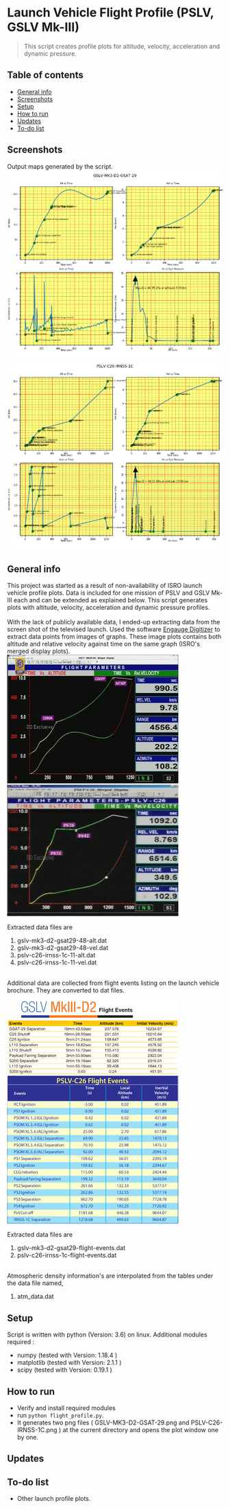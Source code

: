 # Launch Vehicle Flight Profile (PSLV, GSLV Mk-III)
> This script creates profile plots for altitude, velocity, acceleration and dynamic pressure.   

## Table of contents
* [General info](#general-info)
* [Screenshots](#screenshots)
* [Setup](#setup)
* [How to run ](#how)
* [Updates](#updates)
* [To-do list](#to-do)


## Screenshots
Output maps generated by the script.    
![results](./img/GSLV-MK3-D2-GSAT-29.png)   
![results](./img/PSLV-C26-IRNSS-1C.png) 

## General info
This project was started as a result of non-availability of ISRO launch vehicle profile plots. Data is included for one mission of PSLV and GSLV Mk-III each and can be extended as explained below.  This script generates plots with altitude, velocity, acceleration and dynamic pressure profiles.  
&nbsp;   
With the lack of publicly available data, I ended-up extracting data from the screen shot of the televised launch.  Used the software [Engauge Digitizer](https://markummitchell.github.io/engauge-digitizer/) 
to extract data points from images of graphs. These image plots contains both altitude and relative velocity against time on the same graph (ISRO's merged display plots).   
![results](./img/gslv-mk3-d2-gsat29-48.jpg)   
![results](./img/pslv-c26-irnss-1c-11.jpg)    

Extracted data files are   

1.  gslv-mk3-d2-gsat29-48-alt.dat  
2.  gslv-mk3-d2-gsat29-48-vel.dat  
3.  pslv-c26-irnss-1c-11-alt.dat  
4.  pslv-c26-irnss-1c-11-vel.dat   

&nbsp;   
Additional data are collected from flight events listing on  the launch vehicle brochure. They are converted to dat files.    

![results](./img/gslv-mk3-d2-flight-events.png)   
![results](./img/pslv-c26-flight-events.png)   

Extracted data files are    

1.  gslv-mk3-d2-gsat29-flight-events.dat  
2.  pslv-c26-irnss-1c-flight-events.dat   

&nbsp;   
Atmospheric density information's are interpolated from the tables under the data file named,   

1.  atm_data.dat   

## Setup
Script is written with python (Version: 3.6) on linux. Additional modules required :   

* numpy  (tested with Version: 1.18.4 )
* matplotlib  (tested with Version: 2.1.1 )
* scipy (tested with Version:  0.19.1 )


## How to run   
* Verify and install required modules 
* run `python flight_profile.py`. 
* It generates two png files ( GSLV-MK3-D2-GSAT-29.png and PSLV-C26-IRNSS-1C.png ) at the current directory and opens the plot window one by one.  

## Updates

## To-do list
* Other launch profile plots.

